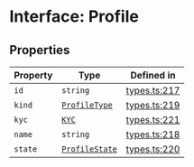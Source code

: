 # Interface: Profile

## Properties

| Property | Type | Defined in |
| ------ | ------ | ------ |
| `id` | `string` | [types.ts:217](https://github.com/monerium/js-monorepo/blob/main/packages/sdk/src/types.ts#L217) |
| `kind` | [`ProfileType`](/docs/packages/sdk/enumerations/ProfileType.md) | [types.ts:219](https://github.com/monerium/js-monorepo/blob/main/packages/sdk/src/types.ts#L219) |
| `kyc` | [`KYC`](/docs/packages/sdk/interfaces/KYC.md) | [types.ts:221](https://github.com/monerium/js-monorepo/blob/main/packages/sdk/src/types.ts#L221) |
| `name` | `string` | [types.ts:218](https://github.com/monerium/js-monorepo/blob/main/packages/sdk/src/types.ts#L218) |
| `state` | [`ProfileState`](/docs/packages/sdk/enumerations/ProfileState.md) | [types.ts:220](https://github.com/monerium/js-monorepo/blob/main/packages/sdk/src/types.ts#L220) |
